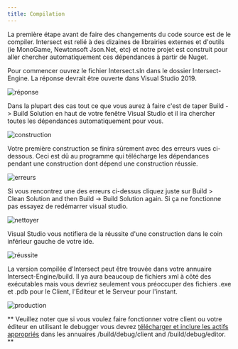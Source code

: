 ```yaml
---
title: Compilation
---
```


La première étape avant de faire des changements du code source est de le compiler. Intersect est relié à des dizaines de librairies externes et d'outils (ie MonoGame, Newtonsoft Json.Net, etc) et notre projet est construit pour aller chercher automatiquement ces dépendances à partir de Nuget.

Pour commencer ouvrez le fichier Intersect.sln dans le dossier Intersect-Engine. La réponse devrait être ouverte dans Visual Studio 2019.

![réponse](https://www.ascensiongamedev.com/resources/filehost/bb694eabb570f22d541f87d1db2fc68f.png)

Dans la plupart des cas tout ce que vous aurez à faire c'est de taper Build -> Build Solution en haut de votre fenêtre Visual Studio et il ira chercher toutes les dépendances automatiquement pour vous.

![construction](https://www.ascensiongamedev.com/resources/filehost/c1c27a3366987a9279610e40667eecf0.png)

Votre première construction se finira sûrement avec des erreurs vues ci-dessous. Ceci est dû au programme qui télécharge les dépendances pendant une construction dont dépend une construction réussie.

![erreurs](https://www.ascensiongamedev.com/resources/filehost/3ddd530d599409f7a8a69a510fa3ab70.png)

Si vous rencontrez une des erreurs ci-dessus cliquez juste sur Build > Clean Solution and then Build -> Build Solution again. Si ça ne fonctionne pas essayez de redémarrer visual studio.

![nettoyer](https://www.ascensiongamedev.com/resources/filehost/068c7b0d67e8fa94d998f8b2151f98a1.png)

Visual Studio vous notifiera de la réussite d'une construction dans le coin inférieur gauche de votre ide.

![réussite](https://www.ascensiongamedev.com/resources/filehost/cfbb467b54914238dcadcde9383f342f.png)

La version compilée d'Intersect peut être trouvée dans votre annuaire Intersect-Engine/build. Il ya aura beaucoup de fichiers xml à côté des exécutables mais vous devriez seulement vous préoccuper des fichiers .exe et .pdb pour le Client, l'Editeur et le Serveur pour l'instant.

![production](https://www.ascensiongamedev.com/resources/filehost/5c0070679608ae4d663de3bc34c4527b.png)

** Veuillez noter que si vous voulez faire fonctionner votre client ou votre éditeur en utilisant le debugger vous devrez [télécharger et inclure les actifs appropriés](https://github.com/AscensionGameDev/Intersect-Assets) dans les annuaires /build/debug/client and /build/debug/editor. **

